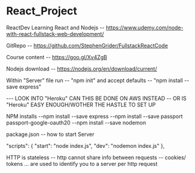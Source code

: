 # React_Project

ReactDev
Learning React and Nodejs -- https://www.udemy.com/node-with-react-fullstack-web-development/

GitRepo -- https://github.com/StephenGrider/FullstackReactCode

Course content -- https://goo.gl/Xv4ZgB

Nodejs download -- https://nodejs.org/en/download/current/

Within "Server" file run -- "npm init" and accept defaults -- "npm install --save express"

--- LOOK INTO "Heroku" CAN THIS BE DONE ON AWS INSTEAD -- OR IS "Heroku" EASY ENOUGH/WOTHER THE HASTLE TO SET UP

NPM installs
--npm install --save express
--npm install --save passport passport-google-oauth20
--npm install --save nodemon

package.json -- how to start Server

"scripts": {
"start": "node index.js",
"dev": "nodemon index.js"
},

HTTP is stateless
-- http cannot share info between requests
-- cookies/ tokens ... are used to identify you to a server per http request
